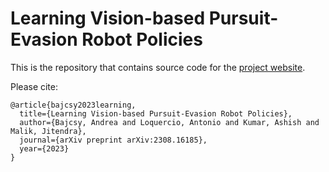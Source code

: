 # Learning Vision-based Pursuit-Evasion Robot Policies

This is the repository that contains source code for the [project website](https://abajcsy.github.io/vision-based-pursuit/).

Please cite:
```
@article{bajcsy2023learning,
  title={Learning Vision-based Pursuit-Evasion Robot Policies},
  author={Bajcsy, Andrea and Loquercio, Antonio and Kumar, Ashish and Malik, Jitendra},
  journal={arXiv preprint arXiv:2308.16185},
  year={2023}
}
```
